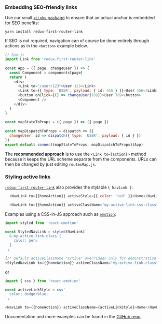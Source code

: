 ### Embedding SEO-friendly links

Use our small [`<Link>` package](https://github.com/faceyspacey/redux-first-router-link) to ensure that an actual anchor is embedded for SEO benefits:

`yarn install redux-first-router-link`

If SEO is not required, navigation can of course be done entirely through actions as in the `<button>` example below.

```js
// App.js
import Link from 'redux-first-router-link'
 
const App = ({ page, changeUser }) => {
  const Component = components[page]
  return (
    <div>
      <Link to="/user/123">User 123</Link>
      <Link to={{ type: 'USER', payload: { id: 456 } }}>User 456</Link>
      <button onClick={() => changeUser(789)}>User 789</button>
      <Component />
    </div>
  )
}
 
const mapStateToProps = ({ page }) => ({ page })
 
const mapDispatchToProps = dispatch => ({
  changeUser: id => dispatch({ type: 'USER', payload: { id } })
})
export default connect(mapStateToProps, mapDispatchToProps)(App)
```

The **recommended approach** is to use the `<Link to={action}>` method because it keeps the URL scheme separate from the components. URLs can then be changed by just editing `routesMap.js`.

### Styling active links

[`redux-first-router-link`](https://github.com/faceyspacey/redux-first-router-link) also provides the stylable `{ NavLink }`:

```js
  <NavLink to={{homeAction}} activeStyle={{ color: 'red' }}>Home</NavLink>
```
```js
  <NavLink to={{homeAction}} activeClassName="my-active-link-css-class">Home</NavLink>
```
Examples using a CSS-in-JS approach such as [`emotion`](https://emotion.sh/):
```js
import styled from 'react-emotion'

const StyledNavLink = styled(NavLink)`
  &.my-active-link-class {
    color: peru
  }
`;

{/* Default activeClassName "active" overridden only for demonstration purposes */} 
<StyledNavLink to={{homeAction}} activeClassName="my-active-link-class">Home</StyledNavLink>
```
or
```js
import { css } from 'react-emotion'

const activeLinkStyle = css`
  color: dodgerblue;
`;

<NavLink to={{homeAction}} activeClassName={activeLinkStyle}>Home</NavLink>
```

Documentation and more examples can be found in the [GitHub repo](https://github.com/faceyspacey/redux-first-router-link).
